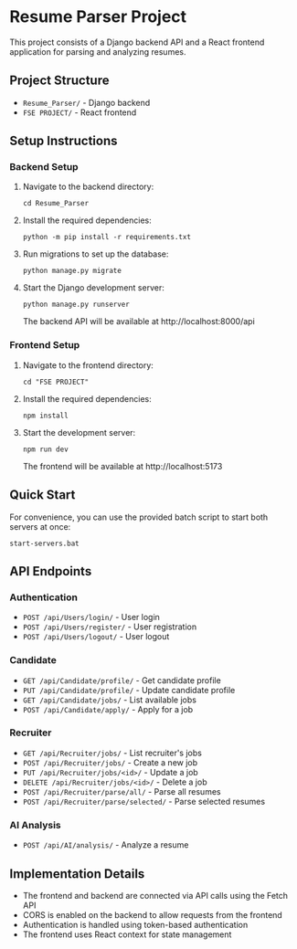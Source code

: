 # Resume Parser Project

This project consists of a Django backend API and a React frontend application for parsing and analyzing resumes.

## Project Structure

- `Resume_Parser/` - Django backend
- `FSE PROJECT/` - React frontend

## Setup Instructions

### Backend Setup

1. Navigate to the backend directory:
   ```
   cd Resume_Parser
   ```

2. Install the required dependencies:
   ```
   python -m pip install -r requirements.txt
   ```

3. Run migrations to set up the database:
   ```
   python manage.py migrate
   ```

4. Start the Django development server:
   ```
   python manage.py runserver
   ```
   The backend API will be available at http://localhost:8000/api

### Frontend Setup

1. Navigate to the frontend directory:
   ```
   cd "FSE PROJECT"
   ```

2. Install the required dependencies:
   ```
   npm install
   ```

3. Start the development server:
   ```
   npm run dev
   ```
   The frontend will be available at http://localhost:5173

## Quick Start

For convenience, you can use the provided batch script to start both servers at once:

```
start-servers.bat
```

## API Endpoints

### Authentication
- `POST /api/Users/login/` - User login
- `POST /api/Users/register/` - User registration
- `POST /api/Users/logout/` - User logout

### Candidate
- `GET /api/Candidate/profile/` - Get candidate profile
- `PUT /api/Candidate/profile/` - Update candidate profile
- `GET /api/Candidate/jobs/` - List available jobs
- `POST /api/Candidate/apply/` - Apply for a job

### Recruiter
- `GET /api/Recruiter/jobs/` - List recruiter's jobs
- `POST /api/Recruiter/jobs/` - Create a new job
- `PUT /api/Recruiter/jobs/<id>/` - Update a job
- `DELETE /api/Recruiter/jobs/<id>/` - Delete a job
- `POST /api/Recruiter/parse/all/` - Parse all resumes
- `POST /api/Recruiter/parse/selected/` - Parse selected resumes

### AI Analysis
- `POST /api/AI/analysis/` - Analyze a resume

## Implementation Details

- The frontend and backend are connected via API calls using the Fetch API
- CORS is enabled on the backend to allow requests from the frontend
- Authentication is handled using token-based authentication
- The frontend uses React context for state management